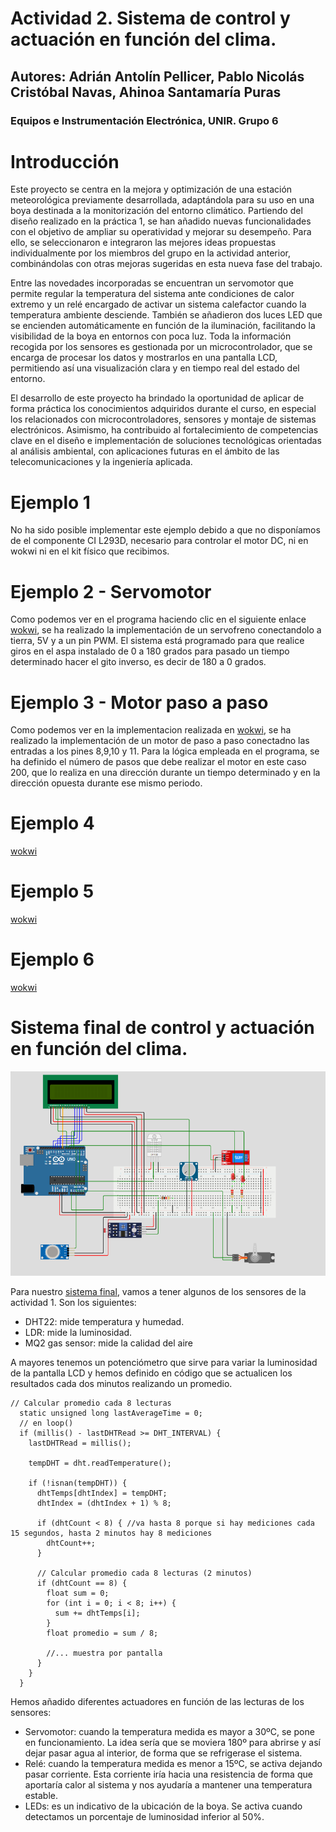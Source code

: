 # Actividad 2. Sistema de control y actuación en función del clima.
## Autores: Adrián Antolín Pellicer, Pablo Nicolás Cristóbal Navas, Ahinoa Santamaría Puras
### Equipos e Instrumentación Electrónica, UNIR. Grupo 6

# Introducción
Este proyecto se centra en la mejora y optimización de una estación meteorológica previamente desarrollada, adaptándola para su uso en una boya destinada a la monitorización del entorno climático. Partiendo del diseño realizado en la práctica 1, se han añadido nuevas funcionalidades con el objetivo de ampliar su operatividad y mejorar su desempeño. Para ello, se seleccionaron e integraron las mejores ideas propuestas individualmente por los miembros del grupo en la actividad anterior, combinándolas con otras mejoras sugeridas en esta nueva fase del trabajo.

Entre las novedades incorporadas se encuentran un servomotor que permite regular la temperatura del sistema ante condiciones de calor extremo y un relé encargado de activar un sistema calefactor cuando la temperatura ambiente desciende. También se añadieron dos luces LED que se encienden automáticamente en función de la iluminación, facilitando la visibilidad de la boya en entornos con poca luz. Toda la información recogida por los sensores es gestionada por un microcontrolador, que se encarga de procesar los datos y mostrarlos en una pantalla LCD, permitiendo así una visualización clara y en tiempo real del estado del entorno.

El desarrollo de este proyecto ha brindado la oportunidad de aplicar de forma práctica los conocimientos adquiridos durante el curso, en especial los relacionados con microcontroladores, sensores y montaje de sistemas electrónicos. Asimismo, ha contribuido al fortalecimiento de competencias clave en el diseño e implementación de soluciones tecnológicas orientadas al análisis ambiental, con aplicaciones futuras en el ámbito de las telecomunicaciones y la ingeniería aplicada.

# Ejemplo 1
No ha sido posible implementar este ejemplo debido a que no disponíamos de el componente CI L293D, necesario para controlar el motor DC, ni en wokwi ni en el kit físico que recibimos. 

# Ejemplo 2 - Servomotor
Como podemos ver en el programa haciendo clic en el siguiente enlace [wokwi](https://wokwi.com/projects/432313638470879233), se ha realizado la implementación de un servofreno conectandolo a tierra, 5V y a un pin PWM.
El sistema está programado para que realice giros en el aspa instalado de 0 a 180 grados para pasado un tiempo determinado hacer el gito inverso, es decir de 180 a 0 grados.

# Ejemplo 3 - Motor paso a paso
Como podemos ver en la implementacion realizada en [wokwi](https://wokwi.com/projects/432314677733555201), se ha realizado la implementación de un motor de paso a paso conectadno las entradas a los pines 8,9,10 y 11.
Para la lógica empleada en el programa, se ha definido el número de pasos que debe realizar el motor en este caso 200, que lo realiza en una dirección durante un tiempo determinado y en la dirección opuesta durante ese mismo periodo.


# Ejemplo 4
[wokwi](https://wokwi.com/projects/431938639801559041)

# Ejemplo 5
[wokwi](https://wokwi.com/projects/432310955268316161)

# Ejemplo 6
[wokwi](https://wokwi.com/projects/432136645298838529)

# Sistema final de control y actuación en función del clima.
![Esquema sistema final](Proyecto_final.png)

Para nuestro [sistema final](https://wokwi.com/projects/432309953936838657), vamos a tener algunos de los sensores de la actividad 1. Son los siguientes:
- DHT22: mide temperatura y humedad.
- LDR: mide la luminosidad.
- MQ2 gas sensor: mide la calidad del aire

A mayores tenemos un potenciómetro que sirve para variar la luminosidad de la pantalla LCD y hemos definido en código que se actualicen los resultados cada dos minutos realizando un promedio.
```
// Calcular promedio cada 8 lecturas
  static unsigned long lastAverageTime = 0;
  // en loop()
  if (millis() - lastDHTRead >= DHT_INTERVAL) {
    lastDHTRead = millis();

    tempDHT = dht.readTemperature();

    if (!isnan(tempDHT)) {
      dhtTemps[dhtIndex] = tempDHT;
      dhtIndex = (dhtIndex + 1) % 8;

      if (dhtCount < 8) { //va hasta 8 porque si hay mediciones cada 15 segundos, hasta 2 minutos hay 8 mediciones
        dhtCount++;
      }

      // Calcular promedio cada 8 lecturas (2 minutos)
      if (dhtCount == 8) {
        float sum = 0;
        for (int i = 0; i < 8; i++) {
          sum += dhtTemps[i];
        }
        float promedio = sum / 8;

        //... muestra por pantalla
      }
    }
  } 
```

Hemos añadido diferentes actuadores en función de las lecturas de los sensores:
- Servomotor: cuando la temperatura medida es mayor a 30ºC, se pone en funcionamiento. La idea sería que se moviera 180º para abrirse y así dejar pasar agua al interior, de forma que se refrigerase el sistema.
- Relé: cuando la temperatura medida es menor a 15ºC, se activa dejando pasar corriente. Esta corriente iría hacia una resistencia de forma que aportaría calor al sistema y nos ayudaría a mantener una temperatura estable.
- LEDs: es un indicativo de la ubicación de la boya. Se activa cuando detectamos un porcentaje de luminosidad inferior al 50%.
